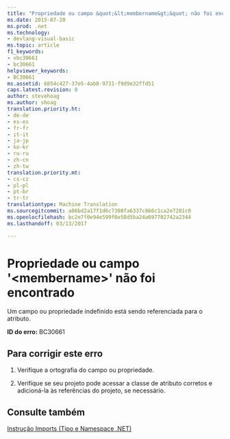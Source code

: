 ```yaml
---
title: "Propriedade ou campo &quot;&lt;membername&gt;&quot; não foi encontrado | Documentos do Microsoft"
ms.date: 2015-07-20
ms.prod: .net
ms.technology:
- devlang-visual-basic
ms.topic: article
f1_keywords:
- vbc30661
- bc30661
helpviewer_keywords:
- BC30661
ms.assetid: 6854c427-37e5-4ab8-9731-f9d9e32ffd51
caps.latest.revision: 8
author: stevehoag
ms.author: shoag
translation.priority.ht:
- de-de
- es-es
- fr-fr
- it-it
- ja-jp
- ko-kr
- ru-ru
- zh-cn
- zh-tw
translation.priority.mt:
- cs-cz
- pl-pl
- pt-br
- tr-tr
translationtype: Machine Translation
ms.sourcegitcommit: a06bd2a17f1d6c7308fa6337c866c1ca2e7281c0
ms.openlocfilehash: bc2e7f0e94e599f0e58d5ba24a697702742a2344
ms.lasthandoff: 03/13/2017

---
```

# <a name="field-or-property-39ltmembernamegt39-is-not-found"></a>Propriedade ou campo '&lt;membername&gt;' não foi encontrado
Um campo ou propriedade indefinido está sendo referenciada para o atributo.  
  
 **ID do erro:** BC30661  
  
## <a name="to-correct-this-error"></a>Para corrigir este erro  
  
1.  Verifique a ortografia do campo ou propriedade.  
  
2.  Verifique se seu projeto pode acessar a classe de atributo corretos e adicioná-la às referências do projeto, se necessário.  
  
## <a name="see-also"></a>Consulte também  
 [Instrução Imports (Tipo e Namespace .NET)](../../visual-basic/language-reference/statements/imports-statement-net-namespace-and-type.md)

